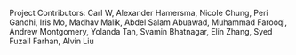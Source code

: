 Project Contributors: Carl W, Alexander Hamersma, Nicole Chung, Peri Gandhi, Iris Mo, Madhav Malik, Abdel Salam Abuawad, Muhammad Farooqi, Andrew Montgomery, Yolanda Tan, Svamin Bhatnagar, Elin Zhang, Syed Fuzail Farhan, Alvin Liu

